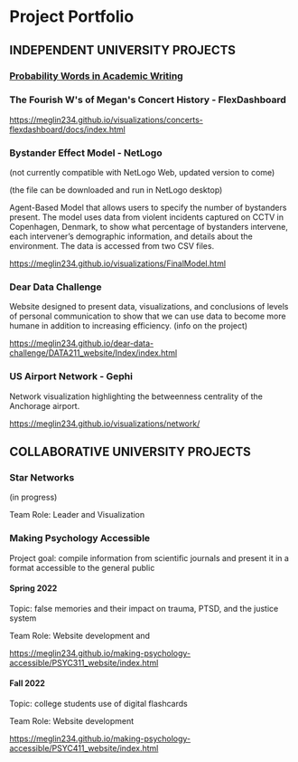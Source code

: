# Project Portfolio

## INDEPENDENT UNIVERSITY PROJECTS


### [Probability Words in Academic Writing](meglin234/probability-words)


### The Fourish W's of Megan's Concert History - FlexDashboard

https://meglin234.github.io/visualizations/concerts-flexdashboard/docs/index.html



### Bystander Effect Model - NetLogo 

(not currently compatible with NetLogo Web, updated version to come)

(the file can be downloaded and run in NetLogo desktop)

Agent-Based Model that allows users to specify the number of bystanders present. The model uses data from violent incidents captured on CCTV in Copenhagen, Denmark, to show what percentage of bystanders intervene, each intervener’s demographic information, and details about the environment. The data is accessed from two CSV files.

https://meglin234.github.io/visualizations/FinalModel.html



### Dear Data Challenge 

Website designed to present data, visualizations, and conclusions of levels of personal communication to show that we can use data to become more humane in addition to increasing efficiency. (info on the project)

https://meglin234.github.io/dear-data-challenge/DATA211_website/Index/index.html



### US Airport Network - Gephi

Network visualization highlighting the betweenness centrality of the Anchorage airport. 

https://meglin234.github.io/visualizations/network/





## COLLABORATIVE UNIVERSITY PROJECTS

### Star Networks 
(in progress)

Team Role: Leader and Visualization 


### Making Psychology Accessible 

Project goal: compile information from scientific journals and present it in a format accessible to the general public

#### Spring 2022 

Topic: false memories and their impact on trauma, PTSD, and the justice system

Team Role: Website development and 

https://meglin234.github.io/making-psychology-accessible/PSYC311_website/index.html


#### Fall 2022

Topic: college students use of digital flashcards

Team Role: Website development  

https://meglin234.github.io/making-psychology-accessible/PSYC411_website/index.html


